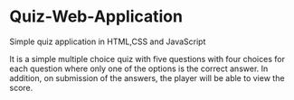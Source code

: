 # Quiz-Web-Application

Simple quiz application in HTML,CSS and JavaScript

It is a simple multiple choice quiz with five questions with four choices for each question where only one of the options is the correct answer. 
In addition, on submission of the answers, the player will be able to view the score.
